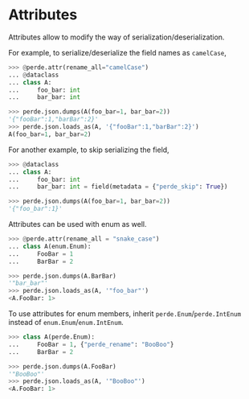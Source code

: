 # Attributes

<!--
>>> from dataclasses import dataclass, field
>>> import perde
>>> import enum

-->

Attributes allow to modify the way of serialization/deserialization.

For example, to serialize/deserialize the field names as `camelCase`,

```python
>>> @perde.attr(rename_all="camelCase")
... @dataclass
... class A:
...     foo_bar: int
...     bar_bar: int

>>> perde.json.dumps(A(foo_bar=1, bar_bar=2))
'{"fooBar":1,"barBar":2}'
>>> perde.json.loads_as(A, '{"fooBar":1,"barBar":2}')
A(foo_bar=1, bar_bar=2)

```

For another example, to skip serializing the field,

```python
>>> @dataclass
... class A:
...     foo_bar: int
...     bar_bar: int = field(metadata = {"perde_skip": True})

>>> perde.json.dumps(A(foo_bar=1, bar_bar=2))
'{"foo_bar":1}'

```

Attributes can be used with enum as well.
 
```python
>>> @perde.attr(rename_all = "snake_case")
... class A(enum.Enum):
...     FooBar = 1
...     BarBar = 2

>>> perde.json.dumps(A.BarBar)
'"bar_bar"'
>>> perde.json.loads_as(A, '"foo_bar"')
<A.FooBar: 1>

```

To use attributes for enum members, inherit `perde.Enum`/`perde.IntEnum` instead of `enum.Enum`/`enum.IntEnum`.

```python
>>> class A(perde.Enum):
...     FooBar = 1, {"perde_rename": "BooBoo"}
...     BarBar = 2

>>> perde.json.dumps(A.FooBar)
'"BooBoo"'
>>> perde.json.loads_as(A, '"BooBoo"')
<A.FooBar: 1>

```
